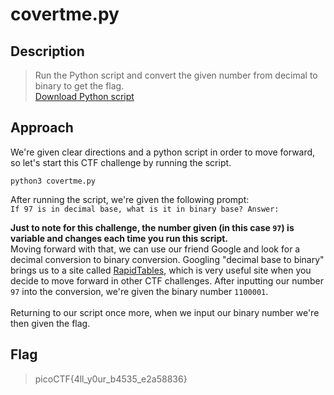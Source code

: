 # covertme.py
## Description
> Run the Python script and convert the given number from decimal to binary to get the flag.<br>
> [Download Python script](https://artifacts.picoctf.net/c/36/convertme.py)

## Approach
We're given clear directions and a python script in order to move forward, so let's start this CTF challenge by running the script.
```
python3 covertme.py
```
After running the script, we're given the following prompt:<br>
`If 97 is in decimal base, what is it in binary base?
Answer:`<br>

<b>Just to note for this challenge, the number given (in this case `97`) is variable and changes each time you run this script.</b><br>
Moving forward with that, we can use our friend Google and look for a decimal conversion to binary conversion. Googling "decimal base to binary" brings us to a site called [RapidTables](https://www.rapidtables.com/convert/number/decimal-to-binary.html),
which is very useful site when you decide to move forward in other CTF challenges. After inputting our number `97` into the conversion, we're given the binary number `1100001`.<br>
<br>Returning to our script once more, when we input our binary number we're then given the flag.

## Flag
> picoCTF{4ll_y0ur_b4535_e2a58836}
